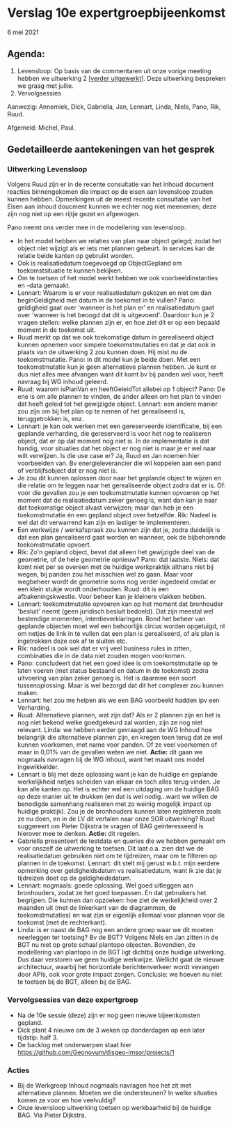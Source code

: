 # Verslag 10e expertgroepbijeenkomst
6 mei 2021

## Agenda: 
1. Levensloop: Op basis van de commentaren uit onze vorige meeting hebben we uitwerking 2 [[verder uitgewerkt](https://github.com/Geonovum/disgeo-imsor/discussions/38)]. Deze uitwerking bespreken we graag met jullie. 
2. Vervolgsessies

Aanwezig: Annemiek, Dick, Gabriella, Jan, Lennart, Linda,  Niels, Pano, Rik, Ruud.

Afgemeld:  Michel, Paul.

## Gedetailleerde aantekeningen van het gesprek

### Uitwerking Levensloop
Volgens Ruud zijn er in de recente consultatie van het inhoud document reacties binnengekomen die impact op de eisen aan levensloop zouden kunnen hebben. Opmerkingen uit de meest recente consultatie van het Eisen aan inhoud doucment kunnen we echter nog niet meenemen; deze zijn nog niet op een rijtje gezet en afgewogen. 

Pano neemt ons verder mee in de modellering van levensloop.  
- In het model hebben we relaties van plan naar object gelegd; zodat het object niet wijzigt als er iets met plannen gebeurt. In services kan de relatie beide kanten op gebruikt worden.
- Ook is realisatiedatum toegevoegd op ObjectGepland om toekomstsituatie te kunnen bekijken. 
- Om te toetsen of het model werkt hebben we ook voorbeeldinstanties en -data gemaakt.
- Lennart: Waarom is er voor realisatiedatum gekozen en niet om dan beginGeldigheid met datum in de toekomst in te vullen? Pano: geldigheid gaat over 'wanneer is het plan er' en realisatiedatum gaat over 'wanneer is het beoogd dat dit is uitgevoerd'. Daardoor kun je 2 vragen stellen: welke plannen zijn er, en hoe ziet dit er op een bepaald moment in de toekomst uit. 
- Ruud merkt op dat we ook toekomstige datum in gerealiseerd object kunnen opnemen voor simpele toekomstmutaties en dat je dat ook in plaats van de uitwerking 2 zou kunnen doen. Hij mist nu de toekomstmutatie. Pano: in dit model kun je beide doen. Met een toekomstmutatie kun je geen alternatieve plannen hebben. Je kunt er dus niet alles mee afvangen want dit komt bv bij panden wel voor, heeft navraag bij WG inhoud geleerd. 
- Ruud: waarom isPlanVan en heeftGeleidTot allebei op 1 object? Pano: De ene is om alle plannen te vinden, de ander alleen om het plan te vinden dat heeft geleid tot het gewijzigde object. Lennart: een andere manier zou zijn om bij het plan op te nemen of het gerealiseerd is, teruggetrokken is, enz. 
- Lennart: je kan ook werken met een gereserveerde identificatie, bij een geplande verharding, die gereserveerd is voor het nog te realiseren object, dat er op dat moment nog niet is. In de implementatie is dat handig, voor situaties dat het object er nog niet is maar je er wel naar wilt verwijzen. Is die use case er? Ja, Ruud en Jan noemen hier voorbeelden van. Bv energieleverancier die wil koppelen aan een pand of verblijfsobject dat er nog niet is. 
- Je zou dit kunnen oplossen door naar het geplande object te wijzen en die relatie om te leggen naar het gerealiseerde object zodra dat er is. Of: voor die gevallen zou je een toekomstmutatie kunnen opvoeren op het moment dat de realisatiedatum zeker genoeg is, want dan kan je naar dat toekomstige object alvast verwijzen; maar dan heb je een toekomstmutatie én een gepland object over hetzelfde. Rik: Nadeel is wel dat dit verwarrend kan zijn en lastiger te implementeren. 
- Een werkwijze / werkafspraak zou kunnen zijn dat je, zodra duidelijk is dat een plan gerealiseerd gaat worden en wanneer, ook de bijbehorende toekomstmutatie opvoert.
- Rik: Zo'n gepland object, bevat dat alleen het gewijzigde deel van de geometrie, of de hele geometrie opnieuw? Pano: dat laatste. Niels: dat komt niet per se overeen met de huidige werkpraktijk althans niet bij wegen, bij panden zou het misschien wel zo gaan. Maar voor wegbeheer wordt de geometrie soms nog verder ingedeeld omdat er een klein stukje wordt onderhouden. Ruud: dit is een afbakeningskwestie. Voor beheer kan je kleinere vlakken hebben. 
- Lennart: toekomstmutatie opvoeren kan op het moment dat bronhouder 'besluit' neemt (geen juridisch besluit bedoeld). Dat zijn meestal wel bestendige momenten, intentieverklaringen. Rond het beheer van geplande objecten moet wel een behoorlijjk circus worden opgetuigd, nl om netjes de link in te vullen dat een plan is gerealiseerd, of als plan is ingetrokken deze ook af te sluiten etc.
- Rik: nadeel is ook wel dat er vrij veel business rules in zitten, combinaties die in de data niet zouden mogen voorkomen.
- Pano: concludeert dat het een goed idee is om toekomstmutatie op te laten voeren (met status bestaand en datum in de toekomst) zodra uitvoering van plan zeker genoeg is. Het is daarmee een soort tussenoplossing. Maar is wel bezorgd dat dit het complexer zou kunnen maken.
- Lennart: het zou me helpen als we een BAG voorbeeld hadden ipv een Verharding. 
- Ruud: Alternatieve plannen, wat zijn dat? Als er 2 plannen zijn en het is nog niet bekend welke goedgekeurd zal worden, zijn ze nog niet relevant. Linda: we hebben eerder gevraagd aan de WG Inhoud hoe belangrijk die alternatieve plannen zijn, en kregen toen terug dat ze wel kunnen voorkomen, met name voor panden. Of ze veel voorkomen of maar in 0,01% van de gevallen weten we niet. **Actie:** dit gaan we nogmaals navragen bij de WG inhoud, want het maakt ons model ingewikkelder. 
- Lennart is blij met deze oplossing want je kan de huidige en geplande werkelijkheid netjes scheiden van elkaar en toch alles terug vinden. Je kan alle kanten op. Het is echter wel een uitdaging om de huidige BAG op deze manier uit te drukken (en dat is wel nodig...want we willen de benodigde samenhang realiseren met zo weinig mogelijk impact op huidige praktijk). Zou je de bronhouders kunnen laten registreren zoals ze nu doen, en in de LV dit vertalen naar onze SOR uitwerking? Ruud suggereert om Pieter Dijkstra te vragen of BAG geinteresseerd is hierover mee te denken. **Actie:** dit regelen.
- Gabriella presenteert de testdata en queries die we hebben gemaakt om voor onszelf de uitwerking te toetsen. Dit laat o.a. zien dat we de realisatiedatum gebruiken niet om te tijdreizen, maar om te filteren op plannen in de toekomst. Lennart: dit stelt mij gerust w.b.t. mijn eerdere opmerking over geldigheidsdatum vs realisatiedatum, want ik zie dat je tijdreizen doet op de geldigheidsdatum. 
- Lennart: nogmaals: goede oplossing. Wel goed uitleggen aan bronhouders, zodat ze het goed toepassen. En dat gebruikers het begrijpen. Die kunnen dan opzoeken: hoe ziet de werkelijkheid over 2 maanden uit (met de linkerkant van de diagrammen, de toekomstmutaties) en wat zijn er eigenlijk allemaal voor plannen voor de toekomst (met de rechterkant). 
- Linda: is er naast de BAG nog een andere groep waar we dit moeten neerleggen ter toetsing? Bv de BGT? Volgens Niels en Jan zitten in de BGT nu niet op grote schaal plantopo objecten. Bovendien, de modellering van plantopo in de BGT ligt dichtbij onze huidige uitwerking. Dus daar verstoren we geen huidige werkwijze. Wellicht gaat de nieuwe architectuur, waarbij het horizontale berichtenverkeer wordt vevangen door APIs, ook voor grote impact zorgen. Conclusie: we hoeven nu niet te toetsen bij de BGT, alleen bij de BAG.

### Vervolgsessies van deze expertgroep
- Na de 10e sessie (deze) zijn er nog geen nieuwe bijeenkomsten gepland.
- Dick plant 4 nieuwe om de 3 weken op donderdagen op een later tijdstip: half 3. 
- De backlog met onderwerpen staat hier https://github.com/Geonovum/disgeo-imsor/projects/1

### Acties
- Bij de Werkgroep Inhoud nogmaals navragen hoe het zit met alternatieve plannen. Moeten we die ondersteunen? In welke situaties komen ze voor en hoe veelvuldig? 
- Onze levensloop uitwerking toetsen op werkbaarheid bij de huidige BAG. Via Pieter Dijkstra. 
